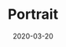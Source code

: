 ---
path: "/Projects/Portrait"
date: "2020-03-20"
title: "Portrait"
description: "Lorem ipsum dolor sit amet,
                    consectetur adipiscing elit.
                    quis nostrud exercitation ullamco laboris nisi ut aliquip ex ea commodo consequat. "
key: "portrait"
thumbnail: "../images/thumbnail/01.jpg"
imgKey: "image-portrait"
---